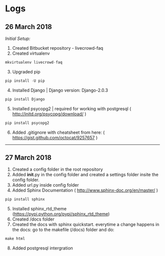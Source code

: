 # Logs

## 26 March 2018 ##

*Initial Setup:*

1. Created Bitbucket repository - livecrowd-faq
2. Created virtualenv
```python
mkvirtualenv livecrowd-faq
```
3. Upgraded pip
```python
pip install -U pip
```
4. Installed Django | Django version: Django-2.0.3
```python
pip install Django
```
5. Installed psycopg2 | required for working with postgresql ( http://initd.org/psycopg/download/ )
```python
pip install psycopg2
```
6. Added .gitignore with cheatsheet from here: ( https://gist.github.com/octocat/9257657 )

---

## 27 March 2018 ##

1. Created a config folder in the root repository
2. Added __init__.py in the config folder and created a settings folder insite the config folder.
3. Added url.py inside config folder
4. Added Sphinx Documentation ( http://www.sphinx-doc.org/en/master/ )
```python
pip install sphinx

```
5. Installed sphinx_rtd_theme (https://pypi.python.org/pypi/sphinx_rtd_theme)
6. Created /docs folder
7. Created the docs with sphinx quickstart.
 everytime a change happens in the docs: go to the makefile (/docs) folder and do:
 ```python
 make html
 ```
 8. Added postgresql intergration
  

